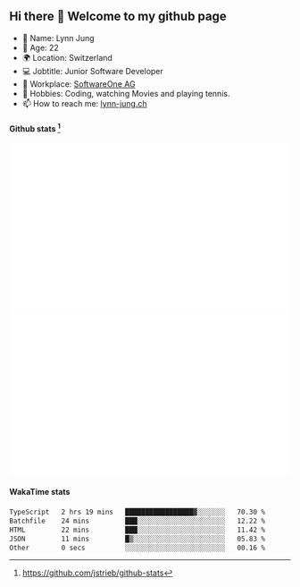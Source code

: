 ## Hi there 👋 Welcome to my github page

- 🧑 Name: Lynn Jung
- 🔞 Age: 22
- 🌍 Location: Switzerland
- 💻 Jobtitle: Junior Software Developer
- 🏢 Workplace: [SoftwareOne AG](https://www.softwareone.com/)
- 🎾 Hobbies: Coding, watching Movies and playing tennis.
- 📫 How to reach me: [lynn-jung.ch](https://lynn-jung.ch/)


#### Github stats [^1]
![](https://github.com/lynn-jung/github-stats/blob/master/generated/overview.svg)  ![](https://github.com/lynn-jung/github-stats/blob/master/generated/languages.svg)


#### WakaTime stats
<!--START_SECTION:waka-->

```text
TypeScript   2 hrs 19 mins   █████████████████▓░░░░░░░   70.30 %
Batchfile    24 mins         ███░░░░░░░░░░░░░░░░░░░░░░   12.22 %
HTML         22 mins         ███░░░░░░░░░░░░░░░░░░░░░░   11.42 %
JSON         11 mins         █▒░░░░░░░░░░░░░░░░░░░░░░░   05.83 %
Other        0 secs          ░░░░░░░░░░░░░░░░░░░░░░░░░   00.16 %
```

<!--END_SECTION:waka-->

[^1]: https://github.com/jstrieb/github-stats

